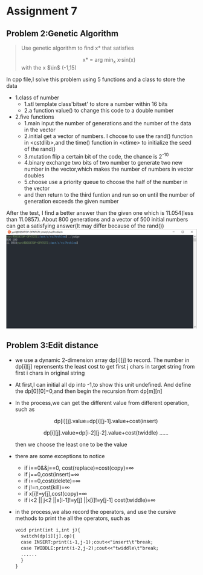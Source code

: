 # Assignment 7
## Problem 2:Genetic Algorithm 
>Use genetic algorithm to find x* that satisfies
><center>x* = arg min<sub>x</sub> x·sin(x)</center>
>with the x $\in$ (-1,15)

In cpp file,I solve this problem using 5 functions and a class to store the data
+ 1.class of number
  + 1.stl template class'bitset' to store a number within 16 bits
  + 2.a function value() to change this code to a double number
+ 2.five functions
    + 1.main
    input the number of generations and the number of the data in the vector
    + 2.initial
    get a vector of numbers. I choose to use the rand() function in \<cstdlib>,and the time() function in \<ctime> to initialize the seed of the rand()
  + 3.mutation
    flip a certain bit of the code, the chance is 2<sup>-10</sup>
   + 4.binary
   exchange two bits of two number to generate two new number in the vector,which makes the number of numbers in vector doubles
   + 5.choose
  use a priority queue to choose the half of the number in the vector
  + and then return to the third funtion and run so on until the number of generation exceeds the given number

After the test, I find a better answer than the given one which is 11.054(less than 11.0857).
About 800 generations and a vector of 500 initial numbers can get a satisfying answer(It may differ because of the rand())
![Image text](result.png)
## Problem 3:Edit distance
+ we use a dynamic 2-dimension array dp[i][j] to record.
The number in dp[i][j] reprensents the least cost to get first j chars in target string from first i chars in original string
+ At first,I can initial all dp into -1,to show this unit undefined. And define the dp[0][0]=0,and then begin the recursion from dp[m][n]
+ In the process,we can get the different value from different operation, such as 
  <center>dp[i][j].value=dp[i][j-1].value+cost(insert)

  dp[i][j].value=dp[i-2][j-2].value+cost(twiddle)
  ......</center>
  then we choose the least one to be the value
+ there are some exceptions to notice
  + if i\==0&&j==0, cost(replace)=cost(copy)=∞
  + if j==0,cost(insert)=∞
  + if i==0,cost(delete)=∞
  + if j!=n,cost(kill)=∞
  + if x[i]!=y[j],cost(copy)=∞
  + if i<2 || j<2 ||x[i-1]!=y[j] ||x[i]!=y[j-1] cost(twiddle)=∞
+ in the process,we also record the operators, and use the cursive methods to print the all the operators, such as
  ```
  void print(int i,int j){
    switch(dp[i][j].op){
    case INSERT:print(i-1,j-1);cout<<"insert\t"break;
    case TWIDDLE:print(i-2,j-2);cout<<"twiddle\t"break;
    ...... 
    }
  }
  ```